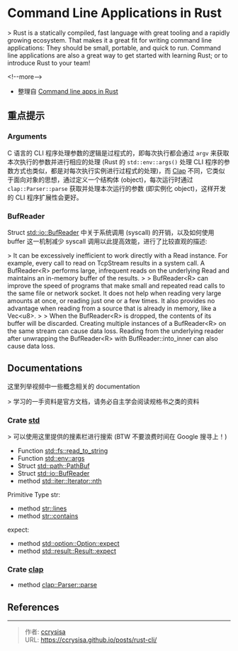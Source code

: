 # Command Line Applications in Rust


&gt; Rust is a statically compiled, fast language with great tooling and a rapidly growing ecosystem. That makes it a great fit for writing command line applications: They should be small, portable, and quick to run. Command line applications are also a great way to get started with learning Rust; or to introduce Rust to your team!

&lt;!--more--&gt;

- 整理自 [Command line apps in Rust](https://rust-cli.github.io/book/index.html)

## 重点提示

### Arguments

C 语言的 CLI 程序处理参数的逻辑是过程式的，即每次执行都会通过 `argv` 来获取本次执行的参数并进行相应的处理 (Rust 的 `std::env::args()` 处理 CLI 程序的参数方式也类似，都是对每次执行实例进行过程式的处理)，而 [Clap](https://docs.rs/clap/latest/clap/) 不同，它类似于面向对象的思想，通过定义一个结构体 (object)，每次运行时通过 `clap::Parser::parse` 获取并处理本次运行的参数 (即实例化 object)，这样开发的 CLI 程序扩展性会更好。

### BufReader

Struct [std::io::BufReader](https://doc.rust-lang.org/std/io/struct.BufReader.html) 中关于系统调用 (syscall) 的开销，以及如何使用 buffer 这一机制减少 syscall 调用以此提高效能，进行了比较直观的描述:

&gt; It can be excessively inefficient to work directly with a Read instance. For example, every call to read on TcpStream results in a system call. A BufReader&lt;R&gt; performs large, infrequent reads on the underlying Read and maintains an in-memory buffer of the results.
&gt; 
&gt; BufReader&lt;R&gt; can improve the speed of programs that make small and repeated read calls to the same file or network socket. It does not help when reading very large amounts at once, or reading just one or a few times. It also provides no advantage when reading from a source that is already in memory, like a Vec&lt;u8&gt;.
&gt; 
&gt; When the BufReader&lt;R&gt; is dropped, the contents of its buffer will be discarded. Creating multiple instances of a BufReader&lt;R&gt; on the same stream can cause data loss. Reading from the underlying reader after unwrapping the BufReader&lt;R&gt; with BufReader::into_inner can also cause data loss.

## Documentations

这里列举视频中一些概念相关的 documentation 

&gt; 学习的一手资料是官方文档，请务必自主学会阅读规格书之类的资料

### Crate [std](https://doc.rust-lang.org/std/index.html) 

&gt; 可以使用这里提供的搜素栏进行搜索 (BTW 不要浪费时间在 Google 搜寻上！)

- Function [std::fs::read_to_string](https://doc.rust-lang.org/std/fs/fn.read_to_string.html)
- Function [std::env::args](https://doc.rust-lang.org/std/env/fn.args.html)
- Struct [std::path::PathBuf](https://doc.rust-lang.org/std/path/struct.PathBuf.html)
- Struct [std::io::BufReader](https://doc.rust-lang.org/std/io/struct.BufReader.html)
- method [std::iter::Iterator::nth](https://doc.rust-lang.org/std/iter/trait.Iterator.html#method.nth)

Primitive Type str:
- method [str::lines](https://doc.rust-lang.org/std/primitive.str.html#method.lines)
- method [str::contains](https://doc.rust-lang.org/std/primitive.str.html#method.contains)

expect:
- method [std::option::Option::expect](https://doc.rust-lang.org/std/option/enum.Option.html#method.expect)
- method [std::result::Result::expect](https://doc.rust-lang.org/std/result/enum.Result.html#method.expect)

### Crate [clap](https://docs.rs/clap/latest/clap/)

- method [clap::Parser::parse](https://docs.rs/clap/latest/clap/trait.Parser.html#method.parse)

## References

---

> 作者: [ccrysisa](https://github.com/ccrysisa)  
> URL: https://ccrysisa.github.io/posts/rust-cli/  

